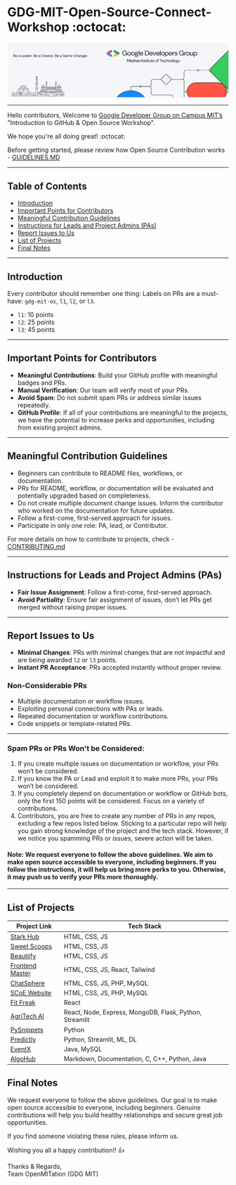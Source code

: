 # GDG-MIT-Open-Source-Connect-Workshop :octocat:

![GDG Community Page](GDG-Community-Page.jpg)

---

Hello contributors, Welcome to [Google Developer Group on Campus MIT’s](https://gdg.community.dev/gdg-on-campus-madras-institute-of-technology-chennai-india/) "Introduction to GitHub & Open Source Workshop".

We hope you're all doing great! :octocat:

Before getting started, please review how Open Source Contribution works - [GUIDELINES.MD](GUIDELINES.md)

--- 
## Table of Contents
- [Introduction](#introduction)
- [Important Points for Contributors](#important-points-for-contributors)
- [Meaningful Contribution Guidelines](#meaningful-contribution-guidelines)
- [Instructions for Leads and Project Admins (PAs)](#instructions-for-leads-and-project-admins-pas)
- [Report Issues to Us](#report-issues-to-us)
- [List of Projects](#list-of-projects)
- [Final Notes](#final-notes)

---

## Introduction

Every contributor should remember one thing: Labels on PRs are a must-have: `gdg-mit-os`, `l1`, `l2`, or `l3`.
- `l1`: 10 points
- `l2`: 25 points
- `l3`: 45 points

---

## Important Points for Contributors

- **Meaningful Contributions**: Build your GitHub profile with meaningful badges and PRs.
- **Manual Verification**: Our team will verify most of your PRs.
- **Avoid Spam**: Do not submit spam PRs or address similar issues repeatedly.
- **GitHub Profile**: If all of your contributions are meaningful to the projects, we have the potential to increase perks and opportunities, including from existing project admins.

---

## Meaningful Contribution Guidelines

- Beginners can contribute to README files, workflows, or documentation.
- PRs for README, workflow, or documentation will be evaluated and potentially upgraded based on completeness.
- Do not create multiple document change issues. Inform the contributor who worked on the documentation for future updates.
- Follow a first-come, first-served approach for issues.
- Participate in only one role: PA, lead, or Contributor.

For more details on how to contribute to projects, check - [CONTRIBUTING.md](CONTRIBUTING.md)

---

## Instructions for Leads and Project Admins (PAs)

- **Fair Issue Assignment**: Follow a first-come, first-served approach.
- **Avoid Partiality**: Ensure fair assignment of issues, don’t let PRs get merged without raising proper issues.

---

## Report Issues to Us

- **Minimal Changes**: PRs with minimal changes that are not impactful and are being awarded `l2` or `l3` points.
- **Instant PR Acceptance**: PRs accepted instantly without proper review.

### Non-Considerable PRs

- Multiple documentation or workflow issues.
- Exploiting personal connections with PAs or leads.
- Repeated documentation or workflow contributions.
- Code snippets or template-related PRs.

---

### Spam PRs or PRs Won't be Considered:

1. If you create multiple issues on documentation or workflow, your PRs won’t be considered.
2. If you know the PA or Lead and exploit it to make more PRs, your PRs won’t be considered.
3. If you completely depend on documentation or workflow or GitHub bots, only the first 150 points will be considered. Focus on a variety of contributions.
4. Contributors, you are free to create any number of PRs in any repos, excluding a few repos listed below. Sticking to a particular repo will help you gain strong knowledge of the project and the tech stack. However, if we notice you spamming PRs or issues, severe action will be taken.

#### Note: We request everyone to follow the above guidelines. We aim to make open source accessible to everyone, including beginners. If you follow the instructions, it will help us bring more perks to you. Otherwise, it may push us to verify your PRs more thoroughly.

---

## List of Projects 

| **Project Link**                                                                                     | **Tech Stack**                                    |
|------------------------------------------------------------------------------------------------------|--------------------------------------------------|
| [Stark Hub](https://github.com/gdgmit/stark-hub)                                                    | HTML, CSS, JS                                    |
| [Sweet Scoops](https://github.com/gdgmit/sweet-scoops)                                              | HTML, CSS, JS                                    |
| [Beautiify](https://github.com/gdgmit/Beautiify)                                                    | HTML, CSS, JS                                    |
| [Frontend Master](https://github.com/gdgmit/frontend-master)                                        | HTML, CSS, JS, React, Tailwind                   |
| [ChatSphere](https://github.com/gdgmit/ChatSphere)                                                  | HTML, CSS, JS, PHP, MySQL                        |
| [SCoE Website](https://github.com/gdgmit/scoe-website)                                              | HTML, CSS, JS, PHP, MySQL                        |
| [Fit Freak](https://github.com/gdgmit/fit-freak)                                                    | React                                            |
| [AgriTech AI](https://github.com/gdgmit/AgriTech-AI)                                                | React, Node, Express, MongoDB, Flask, Python, Streamlit |
| [PySnippets](https://github.com/gdgmit/PySnippets)                                                  | Python                                           |
| [Predictly](https://github.com/gdgmit/predictly)                                                    | Python, Streamlit, ML, DL                        |
| [EventX](https://github.com/gdgmit/EventX)                                                          | Java, MySQL                                      |
| [AlgoHub](https://github.com/gdgmit/algohub)                                                        | Markdown, Documentation, C, C++, Python, Java   |


## Final Notes

We request everyone to follow the above guidelines. Our goal is to make open source accessible to everyone, including beginners. Genuine contributions will help you build healthy relationships and secure great job opportunities.

If you find someone violating these rules, please inform us.

Wishing you all a happy contribution!! 👍

Thanks & Regards,  
Team OpenMITation (GDG MIT)

